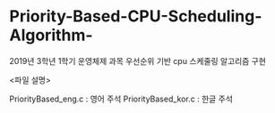 # Priority-Based-CPU-Scheduling-Algorithm-
2019년 3학년 1학기 운영체제 과목 우선순위 기반 cpu 스케줄링 알고리즘 구현


<파일 설명>

PriorityBased_eng.c : 영어 주석
PriorityBased_kor.c : 한글 주석
